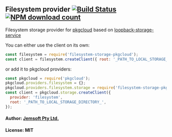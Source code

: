 ## Filesystem provider [![Build Status](https://travis-ci.org/Jemsoft/filesystem-storage-pkgcloud.svg?branch=master)](https://travis-ci.org/Jemsoft/filesystem-storage-pkgcloud) [![NPM download count](https://img.shields.io/npm/v/filesystem-storage-pkgcloud.svg)](https://www.npmjs.com/package/filesystem-storage-pkgcloud)

Filesystem storage provider for [pkgcloud](https://www.npmjs.com/package/pkgcloud) based on [loopback-storage-service](https://www.npmjs.com/package/loopback-storage-service) 

You can either use the client on its own:

```javascript
const filesystem = require('filesystem-storage-pkgcloud');
const client = filesystem.createClient({ root: '_PATH_TO_LOCAL_STORAGE_DIRECTORY_' });
```

or add it to pkgcloud providers:

```javascript
const pkgcloud = require('pkgcloud');
pkgcloud.providers.filesystem = {};
pkgcloud.providers.filesystem.storage = require('filesystem-storage-pkgcloud');
const client = pkgcloud.storage.createClient({
  provider: 'filesystem',
  root: '_PATH_TO_LOCAL_STORAGE_DIRECTORY_',
});
```

#### Author: [Jemsoft Pty Ltd.](http://www.jemsoftsecurity.com/)
#### License: MIT


